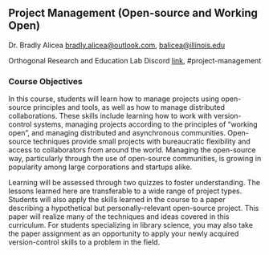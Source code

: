 ## Project Management (Open-source and Working Open)

Dr. Bradly Alicea
[bradly.alicea@outlook.com](mailto:bradly.alicea@outlook.com), [balicea@illinois.edu](mailto:balicea@illinois.edu)

Orthogonal Research and Education Lab
Discord [link](https://discord.gg/ZvxwgXg), #project-management 

### Course Objectives
In this course, students will learn how to manage projects using open-source principles and tools, as well as how to manage distributed collaborations. These skills include learning how to work with version-control systems, managing projects according to the principles of “working open”, and managing distributed and asynchronous communities. Open-source techniques provide small projects with bureaucratic flexibility and access to collaborators from around the world. Managing the open-source way, particularly through the use of open-source communities, is growing in popularity among large corporations and startups alike. 

Learning will be assessed through two quizzes to foster understanding. The lessons learned here are transferable to a wide range of project types. Students will also apply the skills learned in the course to a paper describing a hypothetical but personally-relevant open-source project. This paper will realize many of the techniques and ideas covered in this curriculum. For students specializing in library science, you may also take the paper assignment as an opportunity to apply your newly acquired version-control skills to a problem in the field.
